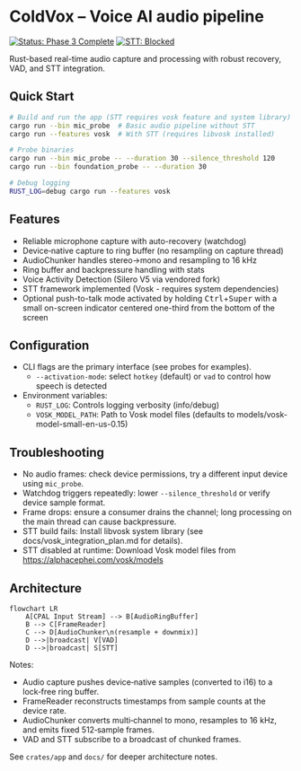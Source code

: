 # ColdVox – Voice AI audio pipeline

[![Status: Phase 3 Complete](https://img.shields.io/badge/Status-Phase%203%20Complete-brightgreen)](docs/PROJECT_STATUS.md)
[![STT: Blocked](https://img.shields.io/badge/STT-Blocked%20by%20Dependencies-yellow)](docs/PROJECT_STATUS.md)

Rust-based real-time audio capture and processing with robust recovery, VAD, and STT integration.

## Quick Start

```bash
# Build and run the app (STT requires vosk feature and system library)
cargo run --bin mic_probe  # Basic audio pipeline without STT
cargo run --features vosk  # With STT (requires libvosk installed)

# Probe binaries
cargo run --bin mic_probe -- --duration 30 --silence_threshold 120
cargo run --bin foundation_probe -- --duration 30

# Debug logging
RUST_LOG=debug cargo run --features vosk
```

## Features

- Reliable microphone capture with auto-recovery (watchdog)
- Device‑native capture to ring buffer (no resampling on capture thread)
- AudioChunker handles stereo→mono and resampling to 16 kHz
- Ring buffer and backpressure handling with stats
- Voice Activity Detection (Silero V5 via vendored fork)
- STT framework implemented (Vosk - requires system dependencies)
- Optional push-to-talk mode activated by holding <kbd>Ctrl</kbd>+<kbd>Super</kbd> with a small on-screen indicator centered one-third from the bottom of the screen

## Configuration

- CLI flags are the primary interface (see probes for examples).
  - `--activation-mode`: select `hotkey` (default) or `vad` to control how speech is detected
- Environment variables:
  - `RUST_LOG`: Controls logging verbosity (info/debug)
  - `VOSK_MODEL_PATH`: Path to Vosk model files (defaults to models/vosk-model-small-en-us-0.15)

## Troubleshooting

- No audio frames: check device permissions, try a different input device using `mic_probe`.
- Watchdog triggers repeatedly: lower `--silence_threshold` or verify device sample format.
- Frame drops: ensure a consumer drains the channel; long processing on the main thread can cause backpressure.
- STT build fails: Install libvosk system library (see docs/vosk_integration_plan.md for details).
- STT disabled at runtime: Download Vosk model files from https://alphacephei.com/vosk/models

## Architecture

```mermaid
flowchart LR
    A[CPAL Input Stream] --> B[AudioRingBuffer]
    B --> C[FrameReader]
    C --> D[AudioChunker\n(resample + downmix)]
    D -->|broadcast| V[VAD]
    D -->|broadcast| S[STT]
```

Notes:
- Audio capture pushes device‑native samples (converted to i16) to a lock‑free ring buffer.
- FrameReader reconstructs timestamps from sample counts at the device rate.
- AudioChunker converts multi‑channel to mono, resamples to 16 kHz, and emits fixed 512‑sample frames.
- VAD and STT subscribe to a broadcast of chunked frames.

See `crates/app` and `docs/` for deeper architecture notes.
